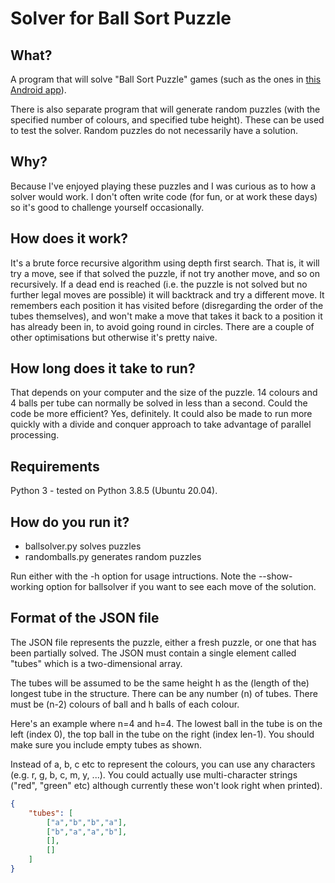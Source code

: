 # Solver for Ball Sort Puzzle

## What?

A program that will solve "Ball Sort Puzzle" games (such as the ones in [this Android app](https://play.google.com/store/apps/details?id=com.spicags.ballsort&hl=en_GB&gl=US)).

There is also separate program that will generate random puzzles (with the specified number of colours, and specified tube height).
These can be used to test the solver. Random puzzles do not necessarily have a solution.

## Why?

Because I've enjoyed playing these puzzles and I was curious as to how a solver would work.
I don't often write code (for fun, or at work these days) so it's good to challenge yourself occasionally.

## How does it work?

It's a brute force recursive algorithm using depth first search.
That is, it will try a move, see if that solved the puzzle, if not try another move, and so on recursively.
If a dead end is reached (i.e. the puzzle is not solved but no further legal moves are possible) it will backtrack and try a different move.
It remembers each position it has visited before (disregarding the order of the tubes themselves),
and won't make a move that takes it back to a position it has already been in, to avoid going round in circles.
There are a couple of other optimisations but otherwise it's pretty naive.

## How long does it take to run?

That depends on your computer and the size of the puzzle. 14 colours and 4 balls per tube can normally be solved in less than a second.
Could the code be more efficient? Yes, definitely.
It could also be made to run more quickly with a divide and conquer approach to take advantage of parallel processing.

## Requirements

Python 3 - tested on Python 3.8.5 (Ubuntu 20.04).

## How do you run it?

* ballsolver.py solves puzzles
* randomballs.py generates random puzzles

Run either with the -h option for usage intructions. Note the --show-working option for ballsolver if you want to see each move of the solution.

## Format of the JSON file

The JSON file represents the puzzle, either a fresh puzzle, or one that has been partially solved. The JSON must contain a single element called "tubes" which is a two-dimensional array.

The tubes will be assumed to be the same height h as the (length of the) longest tube in the structure.
There can be any number (n) of tubes.
There must be (n-2) colours of ball and h balls of each colour.

Here's an example where n=4 and h=4. The lowest ball in the tube is on the left (index 0), the top ball in the tube on the right (index len-1).
You should make sure you include empty tubes as shown.

Instead of a, b, c etc to represent the colours, you can use any characters (e.g. r, g, b, c, m, y, ...). You could actually use multi-character strings ("red", "green" etc) although currently these won't look right when printed).

```json
{
    "tubes": [
        ["a","b","b","a"],
        ["b","a","a","b"],
        [],
        []
    ]
}
```

